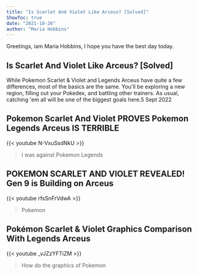 ```yaml
---
title: "Is Scarlet And Violet Like Arceus? [Solved]"
ShowToc: true 
date: "2021-10-26"
author: "Maria Hobbins" 
---
```


Greetings, iam Maria Hobbins, I hope you have the best day today.
## Is Scarlet And Violet Like Arceus? [Solved]
While Pokemon Scarlet & Violet and Legends Arceus have quite a few differences, most of the basics are the same. You'll be exploring a new region, filling out your Pokedex, and battling other trainers. As usual, catching 'em all will be one of the biggest goals here.5 Sept 2022

## Pokemon Scarlet And Violet PROVES Pokemon Legends Arceus IS TERRIBLE
{{< youtube N-VxuSsdNkU >}}
>I was against Pokemon Legends 

## POKEMON SCARLET AND VIOLET REVEALED! Gen 9 is Building on Arceus
{{< youtube rfsSnFrVdwA >}}
>Pokemon 

## Pokémon Scarlet & Violet Graphics Comparison With Legends Arceus
{{< youtube _vJZzYFTiZM >}}
>How do the graphics of Pokemon 

